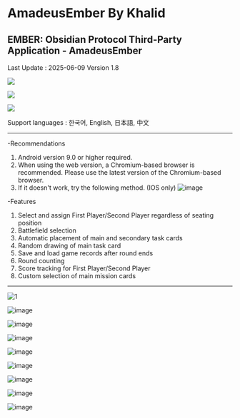 # AmadeusEmber By Khalid
EMBER: Obsidian Protocol Third-Party Application - AmadeusEmber
-----------------------------------------------
Last Update : 2025-06-09 Version 1.8

<a href="https://github.com/random0v0/Amadeus_Ember/releases/tag/AmadeusEmber"><img src="https://img.shields.io/badge/Android-3DDC84?style=for-the-badge&logo=android&logoColor=white"/></a>


<a href="https://random0v0.github.io/AmadeusEmber/AmadeusEmber_web/"><img src="https://img.shields.io/badge/Google_chrome-4285F4?style=for-the-badge&logo=Google-chrome&logoColor=white"/></a>


<a href="https://discord.gg/gJ5P5Ataqt"><img src="https://img.shields.io/badge/Discord-7289DA?style=for-the-badge&logo=discord&logoColor=white"/></a>

Support languages : 한국어, English, 日本語, 中文 


-----------------------------------------------


-Recommendations
1. Android version 9.0 or higher required.
2. When using the web version, a Chromium-based browser is recommended. Please use the latest version of the Chromium-based browser.
3. If it doesn't work, try the following method. (IOS only)
![image](https://github.com/user-attachments/assets/8eec1403-eb91-434f-987f-64a5cc889bbf)



-Features
1. Select and assign First Player/Second Player regardless of seating position
2. Battlefield selection
3. Automatic placement of main and secondary task cards
4. Random drawing of main task card
5. Save and load game records after round ends
6. Round counting
7. Score tracking for First Player/Second Player
8. Custom selection of main mission cards

-----------------------------------------------

![1](https://github.com/user-attachments/assets/6d6385b5-c39f-4899-8ad0-4d885958e4eb)

![image](https://github.com/user-attachments/assets/9e096296-cbf5-43eb-9996-44fd2a57af3e)

![image](https://github.com/user-attachments/assets/73d11ced-689f-4ebb-9963-5ab5b5f3371a)

![image](https://github.com/user-attachments/assets/15a9fca4-c1be-4f93-b5f6-1ca49d0fb98c)

![image](https://github.com/user-attachments/assets/bbac925f-e03d-41ff-bdc7-91d81b71cc92)

![image](https://github.com/user-attachments/assets/b048901e-d193-4ddc-8467-85f2cec02867)

![image](https://github.com/user-attachments/assets/542e2c46-9dd4-4989-b3a5-b56fa935e254)

![image](https://github.com/user-attachments/assets/ba018add-1512-4607-992f-0028732278d1)

![image](https://github.com/user-attachments/assets/9cd6721c-4374-49bb-a599-41d30cab6c22)



